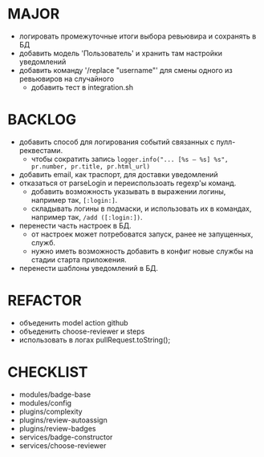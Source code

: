 # MAJOR
  * логировать промежуточные итоги выбора ревьювира и сохранять в БД
  * добавить модель 'Пользователь' и хранить там настройки уведомлений
  * добавить команду '/replace "username"' для смены одного из ревьювиров на случайного
    * добавить тест в integration.sh

# BACKLOG
  * добавить способ для логирования событий связанных с пулл-реквестами.
    * чтобы сократить запись `logger.info("... [%s – %s] %s", pr.number, pr.title, pr.html_url)`
  * добавить email, как траспорт, для доставки уведомлений
  * отказаться от parseLogin и переиспользоать regexp'ы команд.
    * добавить возможность указывать в выражении логины, например так, `[:login:]`.
    * складывать логины в подмаски, и использовать их в командах, например так, `/add ([:login:])`.
  * перенести часть настроек в БД.
    * от настроек может потребоватся запуск, ранее не запущенных, служб.
    * нужно иметь возможность добавить в конфиг новые службы на стадии старта приложения.
  * перенести шаблоны уведомлений в БД.

# REFACTOR
  * объеденить model action github
  * объеденить choose-reviewer и steps
  * использовать в логах pullRequest.toString();

# CHECKLIST
  * modules/badge-base
  * modules/config
  * plugins/complexity
  * plugins/review-autoassign
  * plugins/review-badges
  * services/badge-constructor
  * services/choose-reviewer
